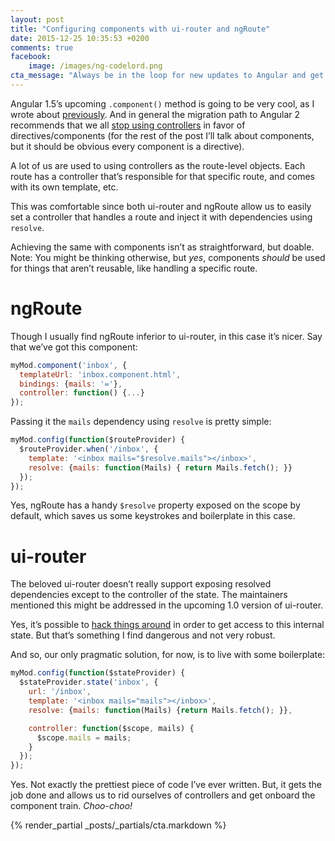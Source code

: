 ```yaml
---
layout: post
title: "Configuring components with ui-router and ngRoute"
date: 2015-12-25 10:35:53 +0200
comments: true
facebook:
    image: /images/ng-codelord.png
cta_message: "Always be in the loop for new updates to Angular and get guides for painless upgrading!"
---
```


Angular 1.5’s upcoming `.component()` method is going to be very cool, as I wrote about [previously](http://www.codelord.net/2015/12/17/angulars-component-what-is-it-good-for/).
And in general the migration path to Angular 2 recommends that we all [stop using controllers](http://www.codelord.net/2015/10/07/angular-2-preparation-killing-controllers/) in favor of directives/components (for the rest of the post I’ll talk about components, but it should be obvious every component is a directive).

A lot of us are used to using controllers as the route-level objects.
Each route has a controller that’s responsible for that specific route, and comes with its own template, etc.

This was comfortable since both ui-router and ngRoute allow us to easily set a controller that handles a route and inject it with dependencies using `resolve`.

Achieving the same with components isn’t as straightforward, but doable.
Note: You might be thinking otherwise, but *yes*, components *should* be used for things that aren’t reusable, like handling a specific route.

# ngRoute

Though I usually find ngRoute inferior to ui-router, in this case it’s nicer.
Say that we’ve got this component:

```javascript
myMod.component('inbox', {
  templateUrl: 'inbox.component.html',
  bindings: {mails: '='},
  controller: function() {...}
});
```

Passing it the `mails` dependency using `resolve` is pretty simple:

```javascript
myMod.config(function($routeProvider) {
  $routeProvider.when('/inbox', {
    template: '<inbox mails="$resolve.mails"></inbox>',
    resolve: {mails: function(Mails) { return Mails.fetch(); }}
  });
});
```

Yes, ngRoute has a handy `$resolve` property exposed on the scope by default, which saves us some keystrokes and boilerplate in this case.

# ui-router

The beloved ui-router doesn’t really support exposing resolved dependencies except to the controller of the state.
The maintainers mentioned this might be addressed in the upcoming 1.0 version of ui-router.

Yes, it’s possible to [hack things around](https://github.com/angular-ui/ui-router/issues/2323#issuecomment-150072343) in order to get access to this internal state.
But that’s something I find dangerous and not very robust.

And so, our only pragmatic solution, for now, is to live with some boilerplate:

```javascript
myMod.config(function($stateProvider) {
  $stateProvider.state('inbox', {
    url: '/inbox',
    template: '<inbox mails="mails"></inbox>',
    resolve: {mails: function(Mails) {return Mails.fetch(); }},

    controller: function($scope, mails) {
      $scope.mails = mails;
    }
  });
});
```

Yes.
Not exactly the prettiest piece of code I’ve ever written.
But, it gets the job done and allows us to rid ourselves of controllers and get onboard the component train.
*Choo-choo!*

{% render_partial _posts/_partials/cta.markdown %}
